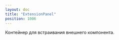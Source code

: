 ```yaml
---
layout: doc
title: "ExtensionPanel"
position: 1006
---
```


Контейнер для встраивания внешнего компонента.

